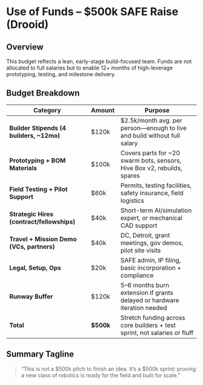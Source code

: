 # Use of Funds – $500k SAFE Raise (Drooid)

## Overview
This budget reflects a lean, early-stage build-focused team. Funds are not allocated to full salaries but to enable 12+ months of high-leverage prototyping, testing, and milestone delivery.

## Budget Breakdown

| **Category**                          | **Amount** | **Purpose**                                                                 |
|--------------------------------------|------------|------------------------------------------------------------------------------|
| **Builder Stipends (4 builders, ~12mo)** | $120k      | $2.5k/month avg. per person—enough to live and build without full salary     |
| **Prototyping + BOM Materials**       | $100k      | Covers parts for ~20 swarm bots, sensors, Hive Box v2, rebuilds, spares      |
| **Field Testing + Pilot Support**     | $60k       | Permits, testing facilities, safety insurance, field logistics               |
| **Strategic Hires (contract/fellowships)** | $40k       | Short-term AI/simulation expert, or mechanical CAD support                   |
| **Travel + Mission Demo (VCs, partners)** | $40k       | DC, Detroit, grant meetings, gov demos, pilot site visits                    |
| **Legal, Setup, Ops**                 | $20k       | SAFE admin, IP filing, basic incorporation + compliance                      |
| **Runway Buffer**                     | $120k      | 5–6 months burn extension if grants delayed or hardware iteration needed     |
| **Total**                             | **$500k**  | Stretch funding across core builders + test sprint, not salaries or fluff    |

## Summary Tagline
> “This is not a $500k pitch to finish an idea. It’s a $500k sprint: proving a new class of robotics is ready for the field and built for scale.”
